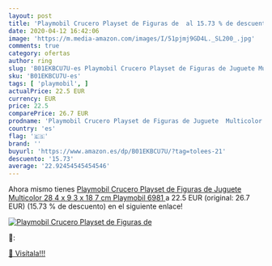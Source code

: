 ```yaml
---
layout: post
title: 'Playmobil Crucero Playset de Figuras de  al 15.73 % de descuento'
date: 2020-04-12 16:42:06
image: 'https://m.media-amazon.com/images/I/51pjmj9GD4L._SL200_.jpg'
comments: true
category: ofertas
author: ring
slug: 'B01EKBCU7U-es Playmobil Crucero Playset de Figuras de Juguete Multicolor...'
sku: 'B01EKBCU7U-es'
tags: [ 'playmobil', ]
actualPrice: 22.5 EUR
currency: EUR
price: 22.5
comparePrice: 26.7 EUR
prodname: 'Playmobil Crucero Playset de Figuras de Juguete  Multicolor  28 4 x 9 3 x 18 7 cm  Playmobil 6981 '
country: 'es'
flag: '🇪🇸'
brand: ''
buyurl: 'https://www.amazon.es/dp/B01EKBCU7U/?tag=tolees-21'
descuento: '15.73'
average: '22.92454545454546'
---
```


Ahora mismo tienes [Playmobil Crucero Playset de Figuras de Juguete  Multicolor  28 4 x 9 3 x 18 7 cm  Playmobil 6981 ](https://www.amazon.es/dp/B01EKBCU7U/?tag=tolees-21) a 22.5 EUR (original: 26.7 EUR) (15.73 %  de descuento) en el siguiente enlace!

[![Playmobil Crucero Playset de Figuras de ](https://m.media-amazon.com/images/I/51pjmj9GD4L._SL200_.jpg)](https://www.amazon.es/dp/B01EKBCU7U/?tag=tolees-21)

🔎:


[🛒 Visítala!!!](https://www.amazon.es/dp/B01EKBCU7U/?tag=tolees-21)
